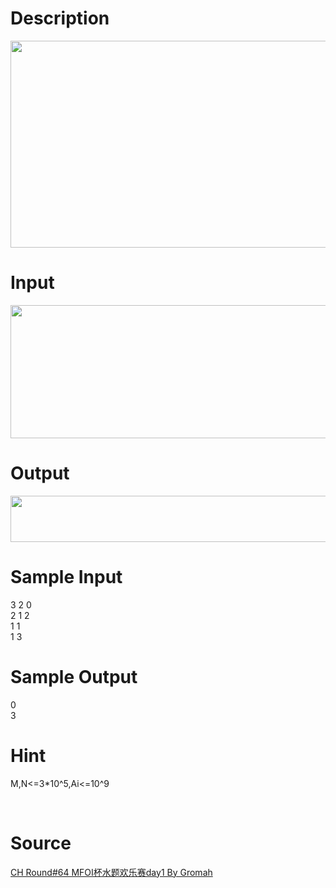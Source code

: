 
# Description

<div class="content"><p><img src="source/bzoj/3956/img/aHR0cHM6Ly9seWRzeS5jb20vSnVkZ2VPbmxpbmUvdXBsb2FkLzIwMTUwNC8xMSg0KS5wbmc=.png" width="1269" height="331" alt=""/></p>
<p></p></div>

# Input

<div class="content"><p><img src="source/bzoj/3956/img/aHR0cHM6Ly9seWRzeS5jb20vSnVkZ2VPbmxpbmUvdXBsb2FkLzIwMTUwNC8yMigxKS5wbmc=.png" width="1272" height="213" alt=""/></p>
<p></p></div>

# Output

<div class="content"><p><img src="source/bzoj/3956/img/aHR0cHM6Ly9seWRzeS5jb20vSnVkZ2VPbmxpbmUvdXBsb2FkLzIwMTUwNC8zMygzKS5wbmc=.png" width="1273" height="74" alt=""/></p>
<p></p></div>

# Sample Input

<div class="content"><span class="sampledata">3 2 0<br/>
2 1 2<br/>
1 1<br/>
1 3</span></div>

# Sample Output

<div class="content"><span class="sampledata">0<br/>
3<br/>
</span></div>

# Hint

<div class="content"><p></p><p class="MsoNormal"><span lang="EN-US">M,N&lt;=3*10^5,Ai&lt;=10^9</span></p><br/>
<p></p><p></p></div>

# Source

<div class="content"><p><a href="problemset.php?search=CH Round#64 MFOI杯水题欢乐赛day1  By Gromah">CH Round#64 MFOI杯水题欢乐赛day1  By Gromah</a></p></div>

